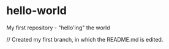 # hello-world
My first repository - "hello'ing" the world

// Created my first branch, in which the README.md is edited.
